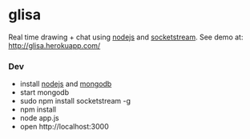 glisa
=====
Real time drawing + chat using [nodejs](http://nodejs.org/) and [socketstream](https://github.com/socketstream/socketstream). See demo at: http://glisa.herokuapp.com/

### Dev
* install [nodejs](http://nodejs.org/) and [mongodb](http://www.mongodb.org/)
* start mongodb
* sudo npm install socketstream -g
* npm install
* node app.js
* open http://localhost:3000